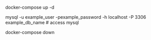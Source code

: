docker-compose up -d

mysql -u example_user -pexample_password -h localhost -P 3306 example_db_name    # access mysql

docker-compose down
